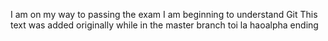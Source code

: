 I am on my way to passing the exam
I am beginning to understand Git
This text was added originally while in the master branch
toi la haoalpha ending